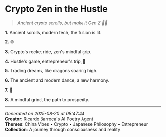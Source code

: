# Crypto Zen in the Hustle

> *Ancient crypto scrolls, but make it Gen Z 💼🧠*

**1.** Ancient scrolls, modern tech, the fusion is lit.


**2.** 🌐


**3.** Crypto's rocket ride, zen's mindful grip.


**4.** Hustle's game, entrepreneur's trip, 🏯


**5.** Trading dreams, like dragons soaring high.


**6.** The ancient and modern dance, a new harmony.


**7.** 🎑


**8.** A mindful grind, the path to prosperity.



---

*Generated on 2025-08-20 at 08:47:44*  
**Creator**: Ricardo Barroca's AI Poetry Agent  
**Themes**: China Vibes • Crypto • Japanese Philosophy • Entrepreneur  
**Collection**: A journey through consciousness and reality